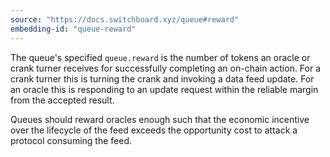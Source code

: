 ```yaml
---
source: "https://docs.switchboard.xyz/queue#reward"
embedding-id: "queue-reward"
---
```

The queue's specified `queue.reward` is the number of tokens an oracle or crank
turner receives for successfully completing an on-chain action. For a crank
turner this is turning the crank and invoking a data feed update. For an oracle
this is responding to an update request within the reliable margin from the
accepted result.

Queues should reward oracles enough such that the economic incentive over the
lifecycle of the feed exceeds the opportunity cost to attack a protocol
consuming the feed.
